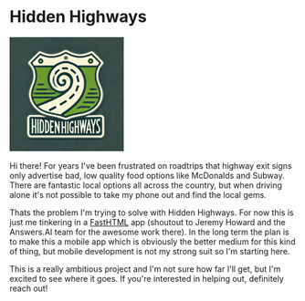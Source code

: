 # Hidden Highways

<img src="static/logo.webp" alt="logo" width="200"/>

Hi there! For years I've been frustrated on roadtrips that highway exit signs only advertise bad, low quality food options like McDonalds and Subway. There are fantastic local options all across the country, but when driving alone it's not possible to take my phone out and find the local gems. 

Thats the problem I'm trying to solve with Hidden Highways. For now this is just me tinkering in a [FastHTML](https://www.fastht.ml/) app (shoutout to Jeremy Howard and the Answers.AI team for the awesome work there). In the long term the plan is to make this a mobile app which is obviously the better medium for this kind of thing, but mobile development is not my strong suit so I'm starting here.

This is a really ambitious project and I'm not sure how far I'll get, but I'm excited to see where it goes. If you're interested in helping out, definitely reach out!